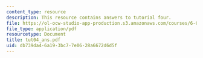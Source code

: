 ```yaml
---
content_type: resource
description: This resource contains answers to tutorial four.
file: https://ol-ocw-studio-app-production.s3.amazonaws.com/courses/6-041-probabilistic-systems-analysis-and-applied-probability-spring-2006/db739da46a193bc77e0628a6672d6d5f_tut04_ans.pdf
file_type: application/pdf
resourcetype: Document
title: tut04_ans.pdf
uid: db739da4-6a19-3bc7-7e06-28a6672d6d5f
---
```

